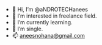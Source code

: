 - 👋 Hi, I’m @aNDROTECHanees
- 👀 I’m interested in freelance field.
- 🌱 I’m currently learning.
- 💞️ I’m single.
- 📫 aneesnohana@gmail.com

<!---I Am Currently A FreeLancer---!/>
aNDROTECHanees/aNDROTECHanees is a ✨ special ✨ repository because its `README.md` (this file) appears on your GitHub profile.
You can click the Preview link to take a look at your changes.
--->
